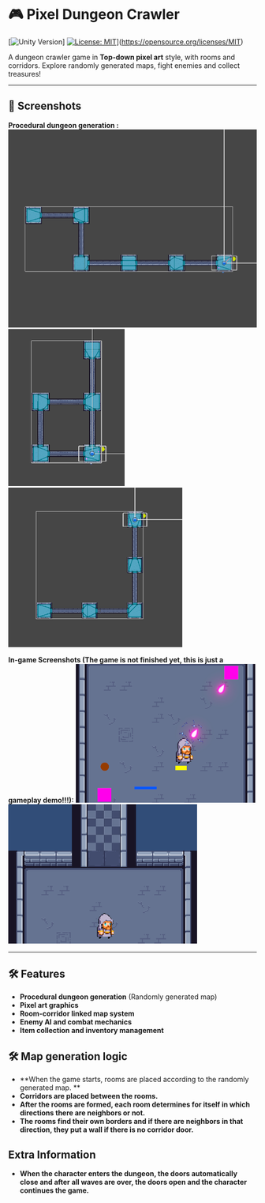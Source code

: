 # 🎮 Pixel Dungeon Crawler 

[![Unity Version](https://img.shields.io/badge/Unity-6+-black.svg?logo=unity)]
[![License: MIT](https://img.shields.io/badge/License-MIT-yellow.svg)](https://img.shields.io/badge/License-MIT-yellow.svg)](https://opensource.org/licenses/MIT) 

 A dungeon crawler game in **Top-down pixel art** style, with rooms and corridors. Explore randomly generated maps, fight enemies and collect treasures!  

---

## 📸 Screenshots 
**Procedural dungeon generation :**
![Map Screenshot 1](Assets/Screenshots/1.png) 
![Map Screenshot 2](Assets/Screenshots/2.png) 
![Map Screenshot 3](Assets/Screenshots/3.png)

**In-game Screenshots (The game is not finished yet, this is just a gameplay demo!!!):**
![Ingame Screenshot 1](Assets/Screenshots/4.png) 
![Ingame Screenshot 2](Assets/Screenshots/5.png)

---

## 🛠️ Features 
- **Procedural dungeon generation** (Randomly generated map) 
- **Pixel art graphics** 
- **Room-corridor linked map system** 
- **Enemy AI and combat mechanics** 
- **Item collection and inventory management** 

## 🛠️ Map generation logic
- **When the game starts, rooms are placed according to the randomly generated map. **
- **Corridors are placed between the rooms.**
- **After the rooms are formed, each room determines for itself in which directions there are neighbors or not.**
- **The rooms find their own borders and if there are neighbors in that direction, they put a wall if there is no corridor door.**

## Extra Information
- **When the character enters the dungeon, the doors automatically close and after all waves are over, the doors open and the character continues the game.**